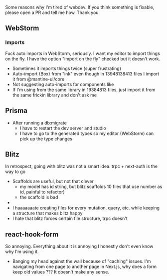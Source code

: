 Some reasons why I'm tired of webdev. If you think something is fixable, please open a PR and tell me how. Thank you.

## WebStorm
### Imports
Fuck auto imports in WebStorm, seriously. I want my editor to import things on the fly. I have the option "import on the fly" checked but it doesn't work.
- Sometimes it imports things twice (super frustrating)
- Auto-import {Box} from "ink" even though in 13948138413 files I import it from @mantine-ui/core
- Not suggesting auto-imports for components like <Text/>
- If I'm using <Vertical> from the same library in 19384813 files, just import it from the same frickin library and don't ask me

## Prisma
- After running a db:migrate
  - I have to restart the dev server and studio
  - I have to go to the generated types so my editor (WebStorm) can pick up the type changes

## Blitz
In retrospect, going with blitz was not a smart idea. trpc + next-auth is the way to go
  - Scaffolds are useful, but not that clever 
    - my model has id string, but blitz scaffolds 10 files that use number as id, painful to refactor)
    - the scaffold is bad
  - 
  - I haaaaaaate creating files for every mutation, query, etc. while keeping a structure that makes blitz happy
  - I hate that blitz forces certain file structure, trpc doesn't
  
## react-hook-form
  So annoying. Everything about it is annoying I honestly don't even know why I'm using it.
  - Banging my head against the wall because of "caching" issues. I'm navigating from one page to another page in Next.js, why does a form keep old values ??? It doesn't make any sense.
